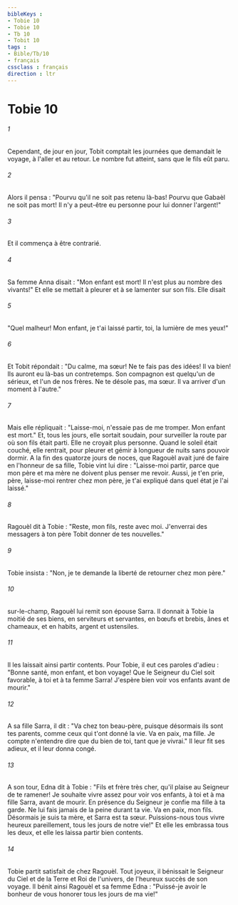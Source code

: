 ```yaml
---
bibleKeys : 
- Tobie 10
- Tobie 10
- Tb 10
- Tobit 10
tags : 
- Bible/Tb/10
- français
cssclass : français
direction : ltr
---
```


# Tobie 10

###### 1
Cependant, de jour en jour, Tobit comptait les journées que demandait le voyage, à l'aller et au retour. Le nombre fut atteint, sans que le fils eût paru.
###### 2
Alors il pensa : "Pourvu qu'il ne soit pas retenu là-bas! Pourvu que Gabaèl ne soit pas mort! Il n'y a peut-être eu personne pour lui donner l'argent!"
###### 3
Et il commença à être contrarié.
###### 4
Sa femme Anna disait : "Mon enfant est mort! Il n'est plus au nombre des vivants!" Et elle se mettait à pleurer et à se lamenter sur son fils. Elle disait
###### 5
"Quel malheur! Mon enfant, je t'ai laissé partir, toi, la lumière de mes yeux!"
###### 6
Et Tobit répondait : "Du calme, ma sœur! Ne te fais pas des idées! Il va bien! Ils auront eu là-bas un contretemps. Son compagnon est quelqu'un de sérieux, et l'un de nos frères. Ne te désole pas, ma sœur. Il va arriver d'un moment à l'autre."
###### 7
Mais elle répliquait : "Laisse-moi, n'essaie pas de me tromper. Mon enfant est mort." Et, tous les jours, elle sortait soudain, pour surveiller la route par où son fils était parti. Elle ne croyait plus personne. Quand le soleil était couché, elle rentrait, pour pleurer et gémir à longueur de nuits sans pouvoir dormir. A la fin des quatorze jours de noces, que Ragouèl avait juré de faire en l'honneur de sa fille, Tobie vint lui dire : "Laisse-moi partir, parce que mon père et ma mère ne doivent plus penser me revoir. Aussi, je t'en prie, père, laisse-moi rentrer chez mon père, je t'ai expliqué dans quel état je l'ai laissé."
###### 8
Ragouèl dit à Tobie : "Reste, mon fils, reste avec moi. J'enverrai des messagers à ton père Tobit donner de tes nouvelles."
###### 9
Tobie insista : "Non, je te demande la liberté de retourner chez mon père."
###### 10
sur-le-champ, Ragouèl lui remit son épouse Sarra. Il donnait à Tobie la moitié de ses biens, en serviteurs et servantes, en bœufs et brebis, ânes et chameaux, et en habits, argent et ustensiles.
###### 11
Il les laissait ainsi partir contents. Pour Tobie, il eut ces paroles d'adieu : "Bonne santé, mon enfant, et bon voyage! Que le Seigneur du Ciel soit favorable, à toi et à ta femme Sarra! J'espère bien voir vos enfants avant de mourir."
###### 12
A sa fille Sarra, il dit : "Va chez ton beau-père, puisque désormais ils sont tes parents, comme ceux qui t'ont donné la vie. Va en paix, ma fille. Je compte n'entendre dire que du bien de toi, tant que je vivrai." Il leur fit ses adieux, et il leur donna congé. 
###### 13
A son tour, Edna dit à Tobie : "Fils et frère très cher, qu'il plaise au Seigneur de te ramener! Je souhaite vivre assez pour voir vos enfants, à toi et à ma fille Sarra, avant de mourir. En présence du Seigneur je confie ma fille à ta garde. Ne lui fais jamais de la peine durant ta vie. Va en paix, mon fils. Désormais je suis ta mère, et Sarra est ta sœur. Puissions-nous tous vivre heureux pareillement, tous les jours de notre vie!" Et elle les embrassa tous les deux, et elle les laissa partir bien contents.
###### 14
Tobie partit satisfait de chez Ragouèl. Tout joyeux, il bénissait le Seigneur du Ciel et de la Terre et Roi de l'univers, de l'heureux succès de son voyage. Il bénit ainsi Ragouèl et sa femme Edna : "Puissé-je avoir le bonheur de vous honorer tous les jours de ma vie!"
